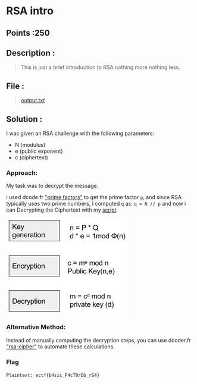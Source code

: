 # RSA intro

## Points :250 <br />
## Description : <br />
> This is just a brief introduction to RSA nothing more nothing less.

## File :	  <br />
> [output.txt](output.txt) 
## Solution : 	<br />
I was given an RSA challenge with the following parameters:
* N (modulus)
* e (public exponent)
* c (ciphertext)

### Approach:
My task was to decrypt the message.

i used dcode.fr ["prime factors"](https://www.dcode.fr/prime-factors-decomposition) to get the prime factor `p`, and since RSA typically uses two prime numbers, I computed `q` as:
`q = N // p`
and now i can Decrypting the Ciphertext with my [script](dec.py)

![alt text](image.png)

### Alternative Method:
Instead of manually computing the decryption steps, you can use dcoder.fr ["rsa-cipher"](https://www.dcode.fr/rsa-cipher) to automate these calculations.  

### Flag
`Plaintext: ectf{b4sic_F4cT0rDb_rS4}`